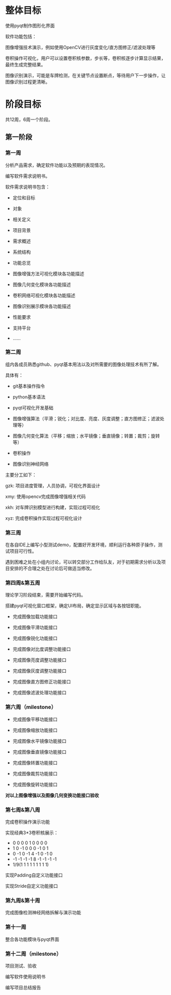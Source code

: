 # 整体目标
使用pyqt制作图形化界面

软件功能包括：

图像增强技术演示，例如使用OpenCV进行灰度变化/直方图修正/滤波处理等

卷积操作可视化，用户可以设置卷积核参数，步长等，卷积核逐步计算显示结果，最终生成完整结果。

图像识别演示，可能是车牌检测，在关键节点设置断点，等待用户下一步操作，让图像识别过程更清晰。

# 阶段目标
共12周，6周一个阶段。
## 第一阶段
### 第一周
分析产品需求，确定软件功能以及预期的表现情况。

编写软件需求说明书。

软件需求说明书包含：

- 定位和目标

- 对象

- 相关定义

- 项目背景

- 需求概述

- 系统结构

- 功能总览

- 图像增强方法可视化模块各功能描述

- 图像几何变化模块各功能描述

- 卷积网络可视化模块各功能描述

- 图像识别展示模块各功能描述

- 性能要求

- 支持平台

- ……


### 第二周
组内各成员熟悉github、pyqt基本用法以及对所需要的图像处理技术有所了解。

具体有：

- git基本操作指令

- python基本语法

- pyqt可视化开发基础

- 图像增强算法（平滑；锐化；对比度、亮度、灰度调整；直方图修正；滤波处理等）

- 图像几何变化算法（平移；缩放；水平镜像；垂直镜像；转置；裁剪；旋转等）

- 卷积操作

- 图像识别神经网络

主要分工如下：

gzk: 项目进度管理，人员协调，可视化界面设计

xmy: 使用opencv完成图像增强相关代码

xkh: 对车牌识别模型进行构建，实现过程可视化

xyz: 完成卷积操作实现过程可视化设计

### 第三周

在各自IDE上编写小型测试demo，配置好开发环境，顺利运行各种原子操作，测试项目可行性。

遇到困难之处在小组内讨论，可以转交部分工作给队友，对于初期需求分析以及项目安排的不合理之处在讨论后可做适当修改。



### 第四周&第五周

理论学习阶段结束，需要开始编写代码。

搭建pyqt可视化窗口框架，确定UI布局，确定显示区域与各按钮职能。

- 完成图像加载功能接口

- 完成图像平滑功能接口

- 完成图像锐化功能接口

- 完成图像对比度调整功能接口

- 完成图像亮度调整功能接口

- 完成图像灰度调整功能接口

- 完成图像直方图修正功能接口

- 完成图像滤波处理功能接口



### 第六周（milestone）

- 完成图像平移功能接口

- 完成图像缩放功能接口

- 完成图像水平镜像功能接口

- 完成图像垂直镜像功能接口

- 完成图像转置功能接口

- 完成图像裁剪功能接口

- 完成图像旋转功能接口

**对以上图像增强以及图像几何变换功能接口验收**



### 第七周&第八周
完成卷积操作演示功能

实现经典3*3卷积核展示：

- 0 0 0 0 1 0 0 0 0
- 1 0 -1 0 0 0 -1 0 1
- 0 -1 0 -1 4 -1 0 -1 0
- -1 -1 -1 -1 8 -1 -1 -1 -1
- 1/9(1 1 1 1 1 1 1 1 1)

实现Padding自定义功能接口

实现Stride自定义功能接口


### 第九周&第十周
完成图像检测神经网络拆解与演示功能


### 第十一周
整合各功能模块与pyqt界面

### 第十二周（milestone）
项目测试、验收

编写软件使用说明书

编写项目总结报告

